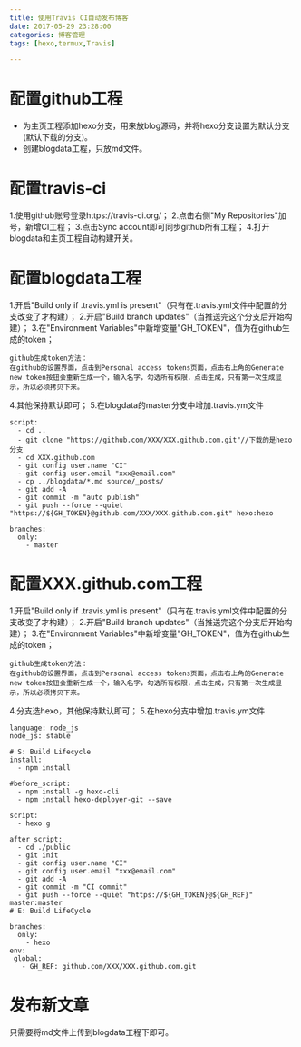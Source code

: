 ```yaml
---
title: 使用Travis CI自动发布博客
date: 2017-05-29 23:28:00
categories: 博客管理
tags: [hexo,termux,Travis]

---
```


# 配置github工程

- 为主页工程添加hexo分支，用来放blog源码，并将hexo分支设置为默认分支(默认下载的分支)。
- 创建blogdata工程，只放md文件。

# 配置travis-ci

1.使用github账号登录https://travis-ci.org/；
2.点击右侧"My Repositories"加号，新增CI工程；
3.点击Sync account即可同步github所有工程；
4.打开blogdata和主页工程自动构建开关。

# 配置blogdata工程

1.开启"Build only if .travis.yml is present"（只有在.travis.yml文件中配置的分支改变了才构建）； 
2.开启"Build branch updates"（当推送完这个分支后开始构建）；
3.在"Environment Variables"中新增变量"GH_TOKEN"，值为在github生成的token；
```
github生成token方法：
在github的设置界面，点击到Personal access tokens页面，点击右上角的Generate new token按钮会重新生成一个，输入名字，勾选所有权限，点击生成，只有第一次生成显示，所以必须拷贝下来。
```
4.其他保持默认即可；
5.在blogdata的master分支中增加.travis.ym文件
```
script:
  - cd ..
  - git clone "https://github.com/XXX/XXX.github.com.git"//下载的是hexo分支
  - cd XXX.github.com
  - git config user.name "CI"
  - git config user.email "xxx@email.com"
  - cp ../blogdata/*.md source/_posts/
  - git add -A
  - git commit -m "auto publish"
  - git push --force --quiet "https://${GH_TOKEN}@github.com/XXX/XXX.github.com.git" hexo:hexo

branches:
  only:
    - master
```
# 配置XXX.github.com工程

1.开启"Build only if .travis.yml is present"（只有在.travis.yml文件中配置的分支改变了才构建）； 
2.开启"Build branch updates"（当推送完这个分支后开始构建）；
3.在"Environment Variables"中新增变量"GH_TOKEN"，值为在github生成的token；
```
github生成token方法：
在github的设置界面，点击到Personal access tokens页面，点击右上角的Generate new token按钮会重新生成一个，输入名字，勾选所有权限，点击生成，只有第一次生成显示，所以必须拷贝下来。
```
4.分支选hexo，其他保持默认即可；
5.在hexo分支中增加.travis.ym文件
```
language: node_js
node_js: stable

# S: Build Lifecycle
install:
  - npm install

#before_script:
  - npm install -g hexo-cli
  - npm install hexo-deployer-git --save

script:
  - hexo g

after_script:
  - cd ./public
  - git init
  - git config user.name "CI"
  - git config user.email "xxx@email.com"
  - git add -A
  - git commit -m "CI commit"
  - git push --force --quiet "https://${GH_TOKEN}@${GH_REF}" master:master
# E: Build LifeCycle

branches:
  only:
    - hexo
env:
 global:
   - GH_REF: github.com/XXX/XXX.github.com.git
```

# 发布新文章
只需要将md文件上传到blogdata工程下即可。